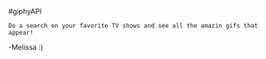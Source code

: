 #giphyAPI

~~~~~~~~~~~~~~~~~~~~~~~~~~~~~~~
Do a search on your favorite TV shows and see all the amazin gifs that appear!
~~~~~~~~~~~~~~~~~~~~~~~~~~~~~~~


-Melissa :)